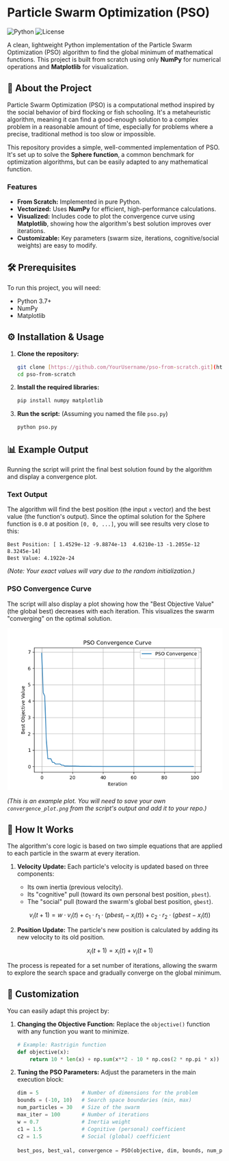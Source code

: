 # Particle Swarm Optimization (PSO)

![Python](https://img.shields.io/badge/Python-3.7%2B-blue.svg)
![License](https://img.shields.io/badge/License-MIT-green.svg)

A clean, lightweight Python implementation of the Particle Swarm Optimization (PSO) algorithm to find the global minimum of mathematical functions. This project is built from scratch using only **NumPy** for numerical operations and **Matplotlib** for visualization.

## 🎯 About the Project

Particle Swarm Optimization (PSO) is a computational method inspired by the social behavior of bird flocking or fish schooling. It's a metaheuristic algorithm, meaning it can find a good-enough solution to a complex problem in a reasonable amount of time, especially for problems where a precise, traditional method is too slow or impossible.

This repository provides a simple, well-commented implementation of PSO. It's set up to solve the **Sphere function**, a common benchmark for optimization algorithms, but can be easily adapted to any mathematical function.

### Features
* **From Scratch:** Implemented in pure Python.
* **Vectorized:** Uses **NumPy** for efficient, high-performance calculations.
* **Visualized:** Includes code to plot the convergence curve using **Matplotlib**, showing how the algorithm's best solution improves over iterations.
* **Customizable:** Key parameters (swarm size, iterations, cognitive/social weights) are easy to modify.

## 🛠️ Prerequisites

To run this project, you will need:
* Python 3.7+
* NumPy
* Matplotlib

## ⚙️ Installation & Usage

1.  **Clone the repository:**
    ```bash
    git clone [https://github.com/YourUsername/pso-from-scratch.git](https://github.com/YourUsername/pso-from-scratch.git)
    cd pso-from-scratch
    ```

2.  **Install the required libraries:**
    ```bash
    pip install numpy matplotlib
    ```

3.  **Run the script:**
    (Assuming you named the file `pso.py`)
    ```bash
    python pso.py
    ```

## 📊 Example Output

Running the script will print the final best solution found by the algorithm and display a convergence plot.

### Text Output

The algorithm will find the best position (the input `x` vector) and the best value (the function's output). Since the optimal solution for the Sphere function is `0.0` at position `[0, 0, ...]`, you will see results very close to this:

```
Best Position: [ 1.4529e-12 -9.8874e-13  4.6210e-13 -1.2055e-12  8.3245e-14]
Best Value: 4.1922e-24
```
*(Note: Your exact values will vary due to the random initialization.)*

### PSO Convergence Curve

The script will also display a plot showing how the "Best Objective Value" (the global best) decreases with each iteration. This visualizes the swarm "converging" on the optimal solution.

![PSO Convergence Curve](pso_convergence_curve.png)

*(This is an example plot. You will need to save your own `convergence_plot.png` from the script's output and add it to your repo.)*

## 🧠 How It Works

The algorithm's core logic is based on two simple equations that are applied to each particle in the swarm at every iteration.

1.  **Velocity Update:** Each particle's velocity is updated based on three components:
    * Its own inertia (previous velocity).
    * Its "cognitive" pull (toward its own personal best position, `pbest`).
    * The "social" pull (toward the swarm's global best position, `gbest`).

    $$v_i(t+1) = w \cdot v_i(t) + c_1 \cdot r_1 \cdot (pbest_i - x_i(t)) + c_2 \cdot r_2 \cdot (gbest - x_i(t))$$

2.  **Position Update:** The particle's new position is calculated by adding its new velocity to its old position.

    $$x_i(t+1) = x_i(t) + v_i(t+1)$$

The process is repeated for a set number of iterations, allowing the swarm to explore the search space and gradually converge on the global minimum.

## 🔧 Customization

You can easily adapt this project by:

1.  **Changing the Objective Function:**
    Replace the `objective()` function with any function you want to minimize.

    ```python
    # Example: Rastrigin function
    def objective(x):
        return 10 * len(x) + np.sum(x**2 - 10 * np.cos(2 * np.pi * x))
    ```

2.  **Tuning the PSO Parameters:**
    Adjust the parameters in the main execution block:

    ```python
    dim = 5              # Number of dimensions for the problem
    bounds = (-10, 10)   # Search space boundaries (min, max)
    num_particles = 30   # Size of the swarm
    max_iter = 100       # Number of iterations
    w = 0.7              # Inertia weight
    c1 = 1.5             # Cognitive (personal) coefficient
    c2 = 1.5             # Social (global) coefficient

    best_pos, best_val, convergence = PSO(objective, dim, bounds, num_particles, max_iter, w, c1, c2)
    ```

